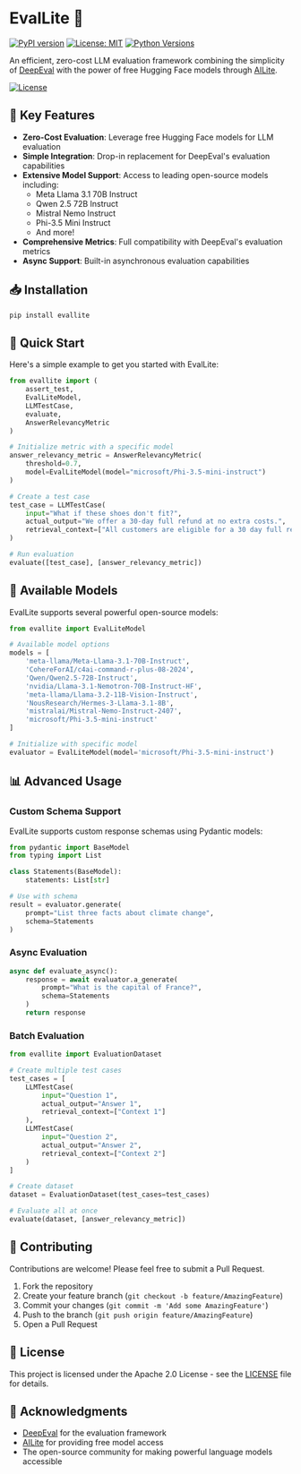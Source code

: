 # EvalLite 🚀

[![PyPI version](https://badge.fury.io/py/evallite.svg)](https://badge.fury.io/py/evallite)
[![License: MIT](https://img.shields.io/badge/License-MIT-yellow.svg)](https://opensource.org/licenses/MIT)
[![Python Versions](https://img.shields.io/pypi/pyversions/evallite.svg)](https://pypi.org/project/evallite/)

An efficient, zero-cost LLM evaluation framework combining the simplicity of [DeepEval](https://github.com/confident-ai/deepeval) with the power of free Hugging Face models through [AILite](https://github.com/yourusername/ailite).

[![License](https://img.shields.io/badge/License-Apache%202.0-blue.svg)](LICENSE)

## 🌟 Key Features

- **Zero-Cost Evaluation**: Leverage free Hugging Face models for LLM evaluation
- **Simple Integration**: Drop-in replacement for DeepEval's evaluation capabilities
- **Extensive Model Support**: Access to leading open-source models including:
  - Meta Llama 3.1 70B Instruct
  - Qwen 2.5 72B Instruct
  - Mistral Nemo Instruct
  - Phi-3.5 Mini Instruct
  - And more!
- **Comprehensive Metrics**: Full compatibility with DeepEval's evaluation metrics
- **Async Support**: Built-in asynchronous evaluation capabilities

## 📥 Installation

```bash
pip install evallite
```

## 🚀 Quick Start

Here's a simple example to get you started with EvalLite:

```python
from evallite import (
    assert_test,
    EvalLiteModel,
    LLMTestCase,
    evaluate,
    AnswerRelevancyMetric
)

# Initialize metric with a specific model
answer_relevancy_metric = AnswerRelevancyMetric(
    threshold=0.7,
    model=EvalLiteModel(model="microsoft/Phi-3.5-mini-instruct")
)

# Create a test case
test_case = LLMTestCase(
    input="What if these shoes don't fit?",
    actual_output="We offer a 30-day full refund at no extra costs.",
    retrieval_context=["All customers are eligible for a 30 day full refund at no extra costs."]
)

# Run evaluation
evaluate([test_case], [answer_relevancy_metric])
```

## 🔧 Available Models

EvalLite supports several powerful open-source models:

```python
from evallite import EvalLiteModel

# Available model options
models = [
    'meta-llama/Meta-Llama-3.1-70B-Instruct',
    'CohereForAI/c4ai-command-r-plus-08-2024',
    'Qwen/Qwen2.5-72B-Instruct',
    'nvidia/Llama-3.1-Nemotron-70B-Instruct-HF',
    'meta-llama/Llama-3.2-11B-Vision-Instruct',
    'NousResearch/Hermes-3-Llama-3.1-8B',
    'mistralai/Mistral-Nemo-Instruct-2407',
    'microsoft/Phi-3.5-mini-instruct'
]

# Initialize with specific model
evaluator = EvalLiteModel(model='microsoft/Phi-3.5-mini-instruct')
```

## 📊 Advanced Usage

### Custom Schema Support

EvalLite supports custom response schemas using Pydantic models:

```python
from pydantic import BaseModel
from typing import List

class Statements(BaseModel):
    statements: List[str]

# Use with schema
result = evaluator.generate(
    prompt="List three facts about climate change",
    schema=Statements
)
```

### Async Evaluation

```python
async def evaluate_async():
    response = await evaluator.a_generate(
        prompt="What is the capital of France?",
        schema=Statements
    )
    return response
```

### Batch Evaluation

```python
from evallite import EvaluationDataset

# Create multiple test cases
test_cases = [
    LLMTestCase(
        input="Question 1",
        actual_output="Answer 1",
        retrieval_context=["Context 1"]
    ),
    LLMTestCase(
        input="Question 2",
        actual_output="Answer 2",
        retrieval_context=["Context 2"]
    )
]

# Create dataset
dataset = EvaluationDataset(test_cases=test_cases)

# Evaluate all at once
evaluate(dataset, [answer_relevancy_metric])
```

## 🤝 Contributing

Contributions are welcome! Please feel free to submit a Pull Request.

1. Fork the repository
2. Create your feature branch (`git checkout -b feature/AmazingFeature`)
3. Commit your changes (`git commit -m 'Add some AmazingFeature'`)
4. Push to the branch (`git push origin feature/AmazingFeature`)
5. Open a Pull Request

## 📄 License

This project is licensed under the Apache 2.0 License - see the [LICENSE](LICENSE) file for details.

## 🙏 Acknowledgments

- [DeepEval](https://github.com/confident-ai/deepeval) for the evaluation framework
- [AILite](https://github.com/yourusername/ailite) for providing free model access
- The open-source community for making powerful language models accessible
